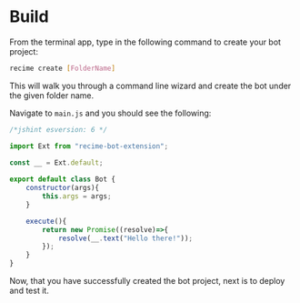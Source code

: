 # Build

From the terminal app, type in the following command to create your bot project:


```bash
recime create [FolderName] 

```

This will walk you through a command line wizard and create the bot under the given folder name.

Navigate to `main.js` and you should see the following:

```javascript
/*jshint esversion: 6 */

import Ext from "recime-bot-extension";

const __ = Ext.default;
		
export default class Bot {
    constructor(args){
        this.args = args;
    }

    execute(){
	    return new Promise((resolve)=>{
            resolve(__.text("Hello there!"));
		});
    }
}

```

Now, that you have successfully created the bot project, next is to deploy and test it.
